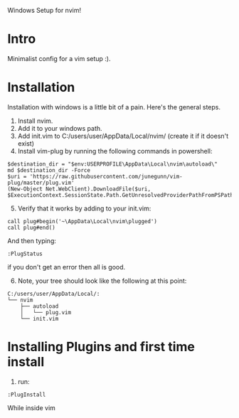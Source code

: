 Windows Setup for nvim!

# Intro

Minimalist config for a vim setup :).

# Installation

Installation with windows is a little bit of a pain. Here's the general steps.

1. Install nvim.
2. Add it to your windows path.
3. Add init.vim to C:/users/user/AppData/Local/nvim/ (create it if it doesn't exist)
4. Install vim-plug by running the following commands in powershell:

```
$destination_dir = "$env:USERPROFILE\AppData\Local\nvim\autoload\"
md $destination_dir -Force
$uri = 'https://raw.githubusercontent.com/junegunn/vim-plug/master/plug.vim'
(New-Object Net.WebClient).DownloadFile($uri, $ExecutionContext.SessionState.Path.GetUnresolvedProviderPathFromPSPath("$destination_dir\plug.vim"))
```

5. Verify that it works by adding to your init.vim:
```
call plug#begin('~\AppData\Local\nvim\plugged')
call plug#end()
```

And then typing:
```
:PlugStatus
```

if you don't get an error then all is good.

6. Note, your tree should look like the following at this point:

```
C:/users/user/AppData/Local/:
└── nvim
    ├── autoload
    │   └── plug.vim
    └── init.vim
```

# Installing Plugins and first time install

1. run:
```
:PlugInstall
```
While inside vim
